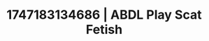 ---
categories:
- Intimate storytelling
- Coworker crush
- VR porn
- Erotic tension build
- Erotic dreamscape
image: /assets/images/1747183134686.jpg
layout: post
seo:
  description: Featured content with artistic Scat Fetish, ABDL Play. HD images available.
  keywords: Scat Fetish, ABDL Play
  og_image: /assets/images/1747183134686.jpg
  schema_type: VisualArtwork
tags:
- '#1747183134686'
- ABDL Play
- Scat Fetish
title: 1747183134686 | ABDL Play Scat Fetish
---